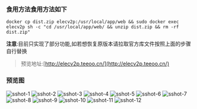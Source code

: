 ### 食用方法食用方法如下
```shell
docker cp dist.zip elecv2p:/usr/local/app/web && sudo docker exec elecv2p sh -c "cd /usr/local/app/web/ && unzip dist.zip && rm -rf dist.zip"
```
>
**注意**:目前只实现了部分功能,如若想恢复原版本请拉取官方库文件按照上面的步骤自行替换

> 预览地址:[http://elecv2p.teeoo.cn/](http://elecv2p.teeoo.cn/)

### 预览图

![sshot-1](https://user-images.githubusercontent.com/25023667/143406978-401ecbfa-58e6-4ba6-b229-bec8ee757fc5.png)
![sshot-2](https://user-images.githubusercontent.com/25023667/143406983-32a336ec-14dd-4ecd-b5ab-3832156a0d92.png)
![sshot-3](https://user-images.githubusercontent.com/25023667/143406987-a51791ac-619a-4544-8f69-cbf26b306532.png)
![sshot-4](https://user-images.githubusercontent.com/25023667/143406991-0fdbdf82-9279-4b39-a647-1c7e462e0fbb.png)
![sshot-5](https://user-images.githubusercontent.com/25023667/143406993-1677d38d-1dee-4803-8896-57f831a29502.png)
![sshot-6](https://user-images.githubusercontent.com/25023667/143406995-698e6665-caff-4046-aea2-ac791ca18ad3.png)
![sshot-7](https://user-images.githubusercontent.com/25023667/143407000-e57214af-d747-4b5d-b235-21496afee3c6.png)
![sshot-8](https://user-images.githubusercontent.com/25023667/143407005-6d4dab8b-6e2a-4c5b-a2a8-0893c06cfd88.png)
![sshot-9](https://user-images.githubusercontent.com/25023667/143407008-8ade5f20-3c92-4644-9c5c-01081b744da2.png)
![sshot-10](https://user-images.githubusercontent.com/25023667/143407010-e6a2b75c-f00d-4eda-8425-60cb8c200cfc.png)
![sshot-11](https://user-images.githubusercontent.com/25023667/143407013-80edfc3c-52ce-4672-8b6f-61c381211967.png)
![sshot-12](https://user-images.githubusercontent.com/25023667/143407018-58f0b3f3-1ce6-4750-b810-efa52601c4a1.png)
